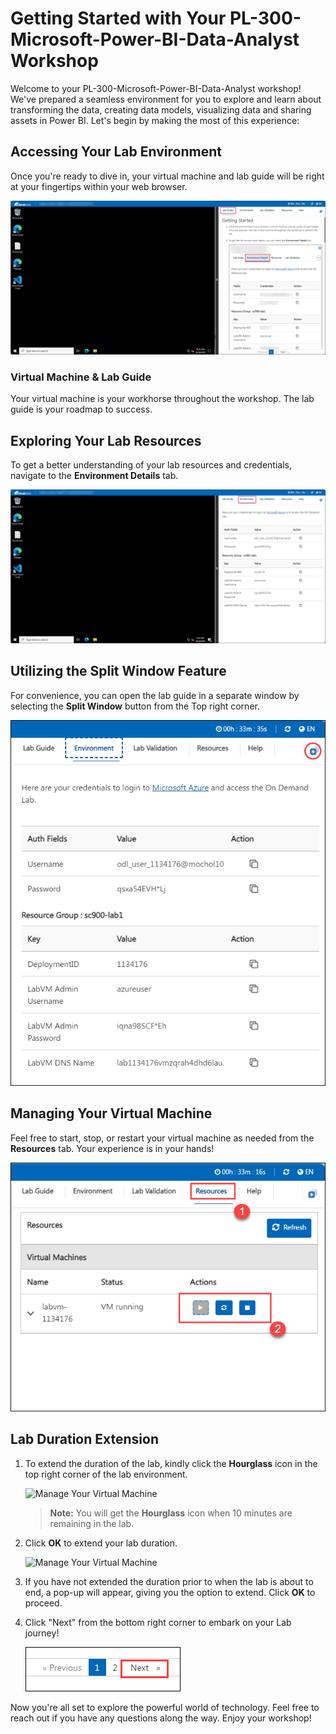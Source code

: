 # Getting Started with Your PL-300-Microsoft-Power-BI-Data-Analyst Workshop
 
Welcome to your PL-300-Microsoft-Power-BI-Data-Analyst workshop! We've prepared a seamless environment for you to explore and learn about transforming the data, creating data models, visualizing data and sharing assets in Power BI. Let's begin by making the most of this experience:
 
## Accessing Your Lab Environment
 
Once you're ready to dive in, your virtual machine and lab guide will be right at your fingertips within your web browser.
 
   ![Picture1.](images/2.png)

### Virtual Machine & Lab Guide
 
Your virtual machine is your workhorse throughout the workshop. The lab guide is your roadmap to success.
 
## Exploring Your Lab Resources
 
To get a better understanding of your lab resources and credentials, navigate to the **Environment Details** tab.
 
   ![Picture1.](images/1.png)
 
## Utilizing the Split Window Feature
 
For convenience, you can open the lab guide in a separate window by selecting the **Split Window** button from the Top right corner.
 
   ![Picture1.](images/8.png)
 
## Managing Your Virtual Machine
 
Feel free to start, stop, or restart your virtual machine as needed from the **Resources** tab. Your experience is in your hands!
 
   ![Picture1.](images/3.png)

## **Lab Duration Extension**

1. To extend the duration of the lab, kindly click the **Hourglass** icon in the top right corner of the lab environment. 

    ![Manage Your Virtual Machine](./media/gext.png)

    >**Note:** You will get the **Hourglass** icon when 10 minutes are remaining in the lab.

2. Click **OK** to extend your lab duration.
 
   ![Manage Your Virtual Machine](./media/gext2.png)

3. If you have not extended the duration prior to when the lab is about to end, a pop-up will appear, giving you the option to extend. Click **OK** to proceed. 

4. Click "Next" from the bottom right corner to embark on your Lab journey!
 
   ![Picture1.](images/5.png)
 
Now you're all set to explore the powerful world of technology. Feel free to reach out if you have any questions along the way. Enjoy your workshop!
